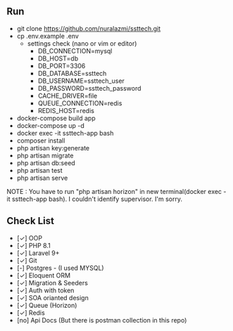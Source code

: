 
## Run


- git clone https://github.com/nuralazmi/ssttech.git
- cp .env.example .env
  - settings check (nano or vim or editor)
    - DB_CONNECTION=mysql 
    - DB_HOST=db 
    - DB_PORT=3306 
    - DB_DATABASE=ssttech 
    - DB_USERNAME=ssttech_user 
    - DB_PASSWORD=ssttech_password 
    - CACHE_DRIVER=file 
    - QUEUE_CONNECTION=redis 
    - REDIS_HOST=redis
- docker-compose build app
- docker-compose up -d
- docker exec -it ssttech-app bash
- composer install
- php artisan key:generate
- php artisan migrate
- php artisan db:seed
- php artisan test
- php artisan serve

NOTE : You have to run "php artisan horizon" in new terminal(docker exec -it ssttech-app bash). I couldn't identify supervisor. I'm sorry. 

## Check List

- [✓] OOP
- [✓] PHP 8.1
- [✓] Laravel 9+
- [✓] Git
- [-] Postgres - (I used MYSQL)
- [✓] Eloquent ORM
- [✓] Migration & Seeders
- [✓] Auth with token
- [✓] SOA orianted design
- [✓] Queue (Horizon)
- [✓] Redis
- [no] Api Docs (But there is postman collection in this repo)

